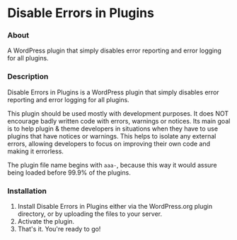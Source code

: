 Disable Errors in Plugins
=========================

### About

A WordPress plugin that simply disables error reporting and error logging for all plugins.

### Description

Disable Errors in Plugins is a WordPress plugin that simply disables error reporting and error logging for all plugins.

This plugin should be used mostly with development purposes. It does NOT encourage badly written code with errors, warnings or notices. Its main goal is to help plugin & theme developers in situations when they have to use plugins that have notices or warnings. This helps to isolate any external errors, allowing developers to focus on improving their own code and making it errorless.

The plugin file name begins with `aaa-`, because this way it would assure being loaded before 99.9% of the plugins.

### Installation

1. Install Disable Errors in Plugins either via the WordPress.org plugin directory, or by uploading the files to your server.
1. Activate the plugin.
1. That's it. You're ready to go!